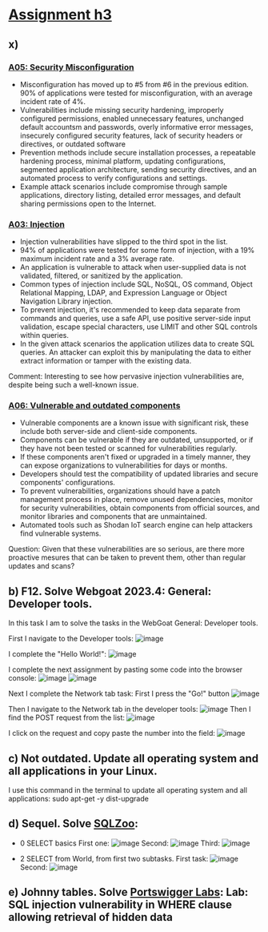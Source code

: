 # [Assignment h3](https://terokarvinen.com/2024/information-security-2024-spring/#homework)

## x)

### [A05: Security Misconfiguration](https://owasp.org/Top10/A05_2021-Security_Misconfiguration/)

- Misconfiguration has moved up to #5 from #6 in the previous edition. 90% of applications were tested for misconfiguration, with an average incident rate of 4%.
- Vulnerabilities include missing security hardening, improperly configured permissions, enabled unnecessary features, unchanged default accountsm and passwords, overly informative error messages, insecurely configured security features, lack of security headers or directives, or outdated software
- Prevention methods include secure installation processes, a repeatable hardening process, minimal platform, updating configurations, segmented application architecture, sending security directives, and an automated process to verify configurations and settings.
- Example attack scenarios include compromise through sample applications, directory listing, detailed error messages, and default sharing permissions open to the Internet.

### [A03: Injection](https://owasp.org/Top10/A03_2021-Injection/)

- Injection vulnerabilities have slipped to the third spot in the list.
- 94% of applications were tested for some form of injection, with a 19% maximum incident rate and a 3% average rate.
- An application is vulnerable to attack when user-supplied data is not validated, filtered, or sanitized by the application.
- Common types of injection include SQL, NoSQL, OS command, Object Relational Mapping, LDAP, and Expression Language or Object Navigation Library injection.
- To prevent injection, it's recommended to keep data separate from commands and queries, use a safe API, use positive server-side input validation, escape special characters, use LIMIT and other SQL controls within queries.
- In the given attack scenarios the application utilizes data to create SQL queries. An attacker can exploit this by manipulating the data to either extract information or tamper with the existing data.

Comment: Interesting to see how pervasive injection vulnerabilities are, despite being such a well-known issue.

### [A06: Vulnerable and outdated components](https://owasp.org/Top10/A06_2021-Vulnerable_and_Outdated_Components/)

- Vulnerable components are a known issue with significant risk, these include both server-side and client-side components.
- Components can be vulnerable if they are outdated, unsupported, or if they have not been tested or scanned for vulnerabilities regularly.
- If these components aren't fixed or upgraded in a timely manner, they can expose organizations to vulnerabilities for days or months.
- Developers should test the compatibility of updated libraries and secure components' configurations.
- To prevent vulnerabilities, organizations should have a patch management process in place, remove unused dependencies, monitor for security vulnerabilities, obtain components from official sources, and monitor libraries and components that are unmaintained.
- Automated tools such as Shodan IoT search engine can help attackers find vulnerable systems.

Question: Given that these vulnerabilities are so serious, are there more proactive mesures that can be taken to prevent them, other than regular updates and scans?

## b) F12. Solve Webgoat 2023.4: General: Developer tools.

In this task I am to solve the tasks in the WebGoat General: Developer tools.

First I navigate to the Developer tools: ![image](https://github.com/roopeti/infosec_2024/assets/113911074/ef1a0281-8237-49f5-9acb-b0967568145f)

I complete the "Hello World!": ![image](https://github.com/roopeti/infosec_2024/assets/113911074/ee7a8176-b7c8-4b1f-9a2d-412228df2c69)

I complete the next assignment by pasting some code into the browser console: ![image](https://github.com/roopeti/infosec_2024/assets/113911074/78276676-4204-4965-8f4a-b45e500d7cd1)
![image](https://github.com/roopeti/infosec_2024/assets/113911074/2a4bc25c-671e-4794-8795-e04ca98120d8)


Next I complete the Network tab task: First I press the "Go!" button ![image](https://github.com/roopeti/infosec_2024/assets/113911074/61d2e42a-75f7-490a-9993-1765266193f3)

Then I navigate to the Network tab in the developer tools: ![image](https://github.com/roopeti/infosec_2024/assets/113911074/f9055c5e-2a44-420f-b954-4f708b6a0907)
Then I find the POST request from the list: ![image](https://github.com/roopeti/infosec_2024/assets/113911074/012d5ad4-041c-4440-9bca-fb5b42c51100)

I click on the request and copy paste the number into the field: ![image](https://github.com/roopeti/infosec_2024/assets/113911074/015e01a7-77c2-40f0-9a7d-040a1e0e1bb1)

## c) Not outdated. Update all operating system and all applications in your Linux.

I use this command in the terminal to update all operating system and all applications: sudo apt-get -y dist-upgrade

## d) Sequel. Solve [SQLZoo](https://sqlzoo.net/wiki/SQL_Tutorial):

- 0 SELECT basics
First one:
![image](https://github.com/roopeti/infosec_2024/assets/113911074/0025210b-4748-4b80-8e9f-fff64b54d2d4)
Second:
![image](https://github.com/roopeti/infosec_2024/assets/113911074/2dec4731-8dd0-457e-a8be-3f7fb17a5568)
Third:
![image](https://github.com/roopeti/infosec_2024/assets/113911074/c5718734-deb3-4c64-852d-9fedb07e0b97)

- 2 SELECT from World, from first two subtasks.
First task:
![image](https://github.com/roopeti/infosec_2024/assets/113911074/db419694-780f-462b-8f3b-8d65dae81aff)
Second:
![image](https://github.com/roopeti/infosec_2024/assets/113911074/8d364022-0eb9-42dc-8787-24bbffda9e85)

## e) Johnny tables. Solve [Portswigger Labs](https://portswigger.net/web-security/sql-injection/lab-retrieve-hidden-data): Lab: SQL injection vulnerability in WHERE clause allowing retrieval of hidden data








